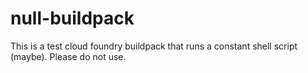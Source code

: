 null-buildpack
==============
This is a test cloud foundry buildpack that runs a constant shell script (maybe).
Please do not use.
